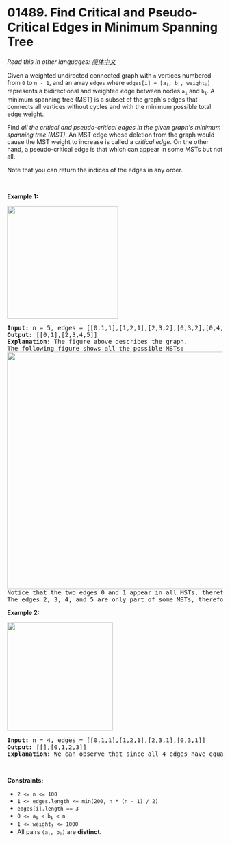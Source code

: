 # 01489. Find Critical and Pseudo-Critical Edges in Minimum Spanning Tree

  _Read this in other languages:_
    [_简体中文_](README.zh-CN.md)

<p>Given a weighted undirected connected graph with <code>n</code>&nbsp;vertices numbered from <code>0</code> to <code>n - 1</code>,&nbsp;and an array <code>edges</code>&nbsp;where <code>edges[i] = [a<sub>i</sub>, b<sub>i</sub>, weight<sub>i</sub>]</code> represents a bidirectional and weighted edge between nodes&nbsp;<code>a<sub>i</sub></code>&nbsp;and <code>b<sub>i</sub></code>. A minimum spanning tree (MST) is a subset of the graph&#39;s edges that connects all vertices without cycles&nbsp;and with the minimum possible total edge weight.</p>

<p>Find <em>all the critical and pseudo-critical edges in the given graph&#39;s minimum spanning tree (MST)</em>. An MST edge whose deletion from the graph would cause the MST weight to increase is called a&nbsp;<em>critical edge</em>. On&nbsp;the other hand, a pseudo-critical edge is that which can appear in some MSTs but not all.</p>

<p>Note that you can return the indices of the edges in any order.</p>

<p>&nbsp;</p>
<p><strong>Example 1:</strong></p>

<p><img alt="" src="https://assets.leetcode.com/uploads/2020/06/04/ex1.png" style="width: 259px; height: 262px;" /></p>

<pre>
<strong>Input:</strong> n = 5, edges = [[0,1,1],[1,2,1],[2,3,2],[0,3,2],[0,4,3],[3,4,3],[1,4,6]]
<strong>Output:</strong> [[0,1],[2,3,4,5]]
<strong>Explanation:</strong> The figure above describes the graph.
The following figure shows all the possible MSTs:
<img alt="" src="https://assets.leetcode.com/uploads/2020/06/04/msts.png" style="width: 540px; height: 553px;" />
Notice that the two edges 0 and 1 appear in all MSTs, therefore they are critical edges, so we return them in the first list of the output.
The edges 2, 3, 4, and 5 are only part of some MSTs, therefore they are considered pseudo-critical edges. We add them to the second list of the output.
</pre>

<p><strong>Example 2:</strong></p>

<p><img alt="" src="https://assets.leetcode.com/uploads/2020/06/04/ex2.png" style="width: 247px; height: 253px;" /></p>

<pre>
<strong>Input:</strong> n = 4, edges = [[0,1,1],[1,2,1],[2,3,1],[0,3,1]]
<strong>Output:</strong> [[],[0,1,2,3]]
<strong>Explanation:</strong> We can observe that since all 4 edges have equal weight, choosing any 3 edges from the given 4 will yield an MST. Therefore all 4 edges are pseudo-critical.
</pre>

<p>&nbsp;</p>
<p><strong>Constraints:</strong></p>

<ul>
	<li><code>2 &lt;= n &lt;= 100</code></li>
	<li><code>1 &lt;= edges.length &lt;= min(200, n * (n - 1) / 2)</code></li>
	<li><code>edges[i].length == 3</code></li>
	<li><code>0 &lt;= a<sub>i</sub> &lt; b<sub>i</sub> &lt; n</code></li>
	<li><code>1 &lt;= weight<sub>i</sub>&nbsp;&lt;= 1000</code></li>
	<li>All pairs <code>(a<sub>i</sub>, b<sub>i</sub>)</code> are <strong>distinct</strong>.</li>
</ul>
